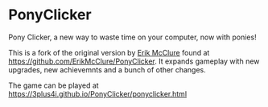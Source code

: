 # PonyClicker
Pony Clicker, a new way to waste time on your computer, now with ponies!

This is a fork of the original version by [Erik McClure](https://github.com/ErikMcClure) found at <https://github.com/ErikMcClure/PonyClicker>. It expands gameplay with new upgrades, new achievemnts and a bunch of other changes.

The game can be played at <https://3plus4i.github.io/PonyClicker/ponyclicker.html>
